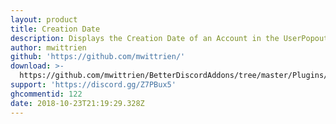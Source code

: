 ```yaml
---
layout: product
title: Creation Date
description: Displays the Creation Date of an Account in the UserPopout and UserModal.
author: mwittrien
github: 'https://github.com/mwittrien/'
download: >-
  https://github.com/mwittrien/BetterDiscordAddons/tree/master/Plugins/CreationDate
support: 'https://discord.gg/Z7PBux5'
ghcommentid: 122
date: 2018-10-23T21:19:29.328Z
---
```


